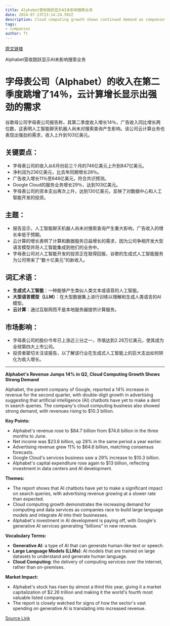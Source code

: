 ```yaml
---
title: Alphabet营收跳跃显示AI未影响搜索业务
date: 2024-07-23T23:14:24.592Z
description: Cloud computing growth shows continued demand as companies race to build large language models
tags: 
- companies
author: ft
---
```


[原文链接](https://ft.com/content/6a3d6a2c-7dc3-4e83-9fd2-22c79a578f6e)

Alphabet营收跳跃显示AI未影响搜索业务

# 字母表公司（Alphabet）的收入在第二季度跳增了14％，云计算增长显示出强劲的需求

谷歌母公司字母表公司报告称，其第二季度收入增长14％，广告收入同比增长两位数，这表明人工智能聊天机器人尚未对搜索查询产生影响。该公司云计算业务也表现出强劲的需求，收入上升到103亿美元。

## 关键要点：

- 字母表公司的收入从6月份前三个月的746亿美元上升到847亿美元。
- 净利润为236亿美元，比去年同期增长28％。
- 广告收入增长11％至646亿美元，符合共识预测。
- Google Cloud的服务业务增长29％，达到103亿美元。
- 字母表公司的资本支出再次上升，达到130亿美元，反映了对数据中心和人工智能开发的投资。

## 主题：

- 报告显示，人工智能聊天机器人尚未对搜索查询产生重大影响，广告收入的增长率低于预期。
- 云计算的增长表明了计算和数据服务日益增长的需求，因为公司争相开发大型语言模型并将人工智能集成到他们的业务中。
- 字母表公司对人工智能开发的投资正在取得回报，谷歌的生成式人工智能服务为公司带来了“数十亿美元”的新收入。

## 词汇术语：

- **生成式人工智能**：一种能够产生类似人类文本或语音的人工智能。
- **大型语言模型（LLM）**：在大型数据集上进行训练以理解和生成人类语言的AI模型。
- **云计算**：通过互联网而不是本地服务器提供计算服务。

## 市场影响：

- 字母表公司的股价今年已上涨近三分之一，市值达到2.26万亿美元，使其成为全球第四大上市公司。
- 投资者密切关注该报告，以了解该行业在生成式人工智能上的巨大支出如何转化为收入增长。

---

**Alphabet's Revenue Jumps 14% in Q2, Cloud Computing Growth Shows Strong Demand**

Alphabet, the parent company of Google, reported a 14% increase in revenue for the second quarter, with double-digit growth in advertising suggesting that artificial intelligence (AI) chatbots have yet to make a dent in search queries. The company's cloud computing business also showed strong demand, with revenues rising to $10.3 billion.

**Key Points:**

* Alphabet's revenue rose to $84.7 billion from $74.6 billion in the three months to June.
* Net income was $23.6 billion, up 28% in the same period a year earlier.
* Advertising revenue grew 11% to $64.6 billion, matching consensus forecasts.
* Google Cloud's services business saw a 29% increase to $10.3 billion.
* Alphabet's capital expenditure rose again to $13 billion, reflecting investment in data centers and AI development.

**Themes:**

* The report shows that AI chatbots have yet to make a significant impact on search queries, with advertising revenue growing at a slower rate than expected.
* Cloud computing growth demonstrates the increasing demand for computing and data services as companies race to build large language models and integrate AI into their businesses.
* Alphabet's investment in AI development is paying off, with Google's generative AI services generating "billions" in new revenue.

**Vocabulary Terms:**

* **Generative AI**: a type of AI that can generate human-like text or speech.
* **Large Language Models (LLMs)**: AI models that are trained on large datasets to understand and generate human language.
* **Cloud Computing**: the delivery of computing services over the internet, rather than on-premises.

**Market Impact:**

* Alphabet's stock has risen by almost a third this year, giving it a market capitalization of $2.26 trillion and making it the world's fourth most valuable listed company.
* The report is closely watched for signs of how the sector's vast spending on generative AI is translating into increased revenue.

[Source Link](https://ft.com/content/6a3d6a2c-7dc3-4e83-9fd2-22c79a578f6e)

